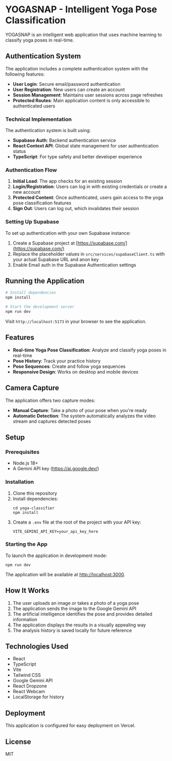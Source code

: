 # YOGASNAP - Intelligent Yoga Pose Classification

YOGASNAP is an intelligent web application that uses machine learning to classify yoga poses in real-time.

## Authentication System

The application includes a complete authentication system with the following features:

- **User Login**: Secure email/password authentication
- **User Registration**: New users can create an account
- **Session Management**: Maintains user sessions across page refreshes
- **Protected Routes**: Main application content is only accessible to authenticated users

### Technical Implementation

The authentication system is built using:

- **Supabase Auth**: Backend authentication service
- **React Context API**: Global state management for user authentication status
- **TypeScript**: For type safety and better developer experience

### Authentication Flow

1. **Initial Load**: The app checks for an existing session
2. **Login/Registration**: Users can log in with existing credentials or create a new account
3. **Protected Content**: Once authenticated, users gain access to the yoga pose classification features
4. **Sign Out**: Users can log out, which invalidates their session

### Setting Up Supabase

To set up authentication with your own Supabase instance:

1. Create a Supabase project at [https://supabase.com/](https://supabase.com/)
2. Replace the placeholder values in `src/services/supabaseClient.ts` with your actual Supabase URL and anon key
3. Enable Email auth in the Supabase Authentication settings

## Running the Application

```bash
# Install dependencies
npm install

# Start the development server
npm run dev
```

Visit `http://localhost:5173` in your browser to see the application.

## Features

- **Real-time Yoga Pose Classification**: Analyze and classify yoga poses in real-time
- **Pose History**: Track your practice history
- **Pose Sequences**: Create and follow yoga sequences
- **Responsive Design**: Works on desktop and mobile devices

## Camera Capture

The application offers two capture modes:
- **Manual Capture**: Take a photo of your pose when you're ready
- **Automatic Detection**: The system automatically analyzes the video stream and captures detected poses

## Setup

### Prerequisites

- Node.js 18+
- A Gemini API key (https://ai.google.dev/)

### Installation

1. Clone this repository
2. Install dependencies:
   ```
   cd yoga-classifier
   npm install
   ```
3. Create a `.env` file at the root of the project with your API key:
   ```
   VITE_GEMINI_API_KEY=your_api_key_here
   ```

### Starting the App

To launch the application in development mode:

```
npm run dev
```

The application will be available at [http://localhost:3000](http://localhost:3000).

## How It Works

1. The user uploads an image or takes a photo of a yoga pose
2. The application sends the image to the Google Gemini API
3. The artificial intelligence identifies the pose and provides detailed information
4. The application displays the results in a visually appealing way
5. The analysis history is saved locally for future reference

## Technologies Used

- React
- TypeScript
- Vite
- Tailwind CSS
- Google Gemini API
- React Dropzone
- React Webcam
- LocalStorage for history

## Deployment

This application is configured for easy deployment on Vercel.

## License

MIT 